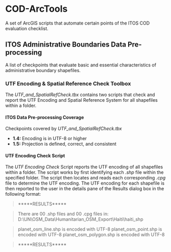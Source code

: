# COD-ArcTools

A set of ArcGIS scripts that automate certain points of the ITOS COD evaluation checklist.

## ITOS Administrative Boundaries Data Pre-processing
A list of checkpoints that evaluate basic and essential characteristics of administrative boundary shapefiles.
### UTF Encoding & Spatial Reference Check Toolbox
The *UTF_and_SpatialRefCheck.tbx* contains two scripts that check and report the UTF Encoding and Spatial Reference System for all shapefiles within a folder.
#### ITOS Data Pre-processing Coverage
Checkpoints covered by *UTF_and_SpatialRefCheck.tbx*
* **1.4:** Encoding is in UTF-8 or higher
* **1.5:** Projection is defined, correct, and consistent

#### UTF Encoding Check Script
The *UTF Encoding Check* Script reports the UTF encoding of all shapefiles within a folder. The script works by first identifying each *.shp* file within the specified folder. The script then locates and reads each corresponding *.cpg* file to determine the UTF encoding. The UTF encoding for each shapefile is then reported to the user in the details pane of the Results dialog box in the following format:
> \*\*\*\*\*RESULTS\*\*\*\*\*

> There are 00 .shp files and 00 .cpg files in:
> D:\\UN\\OSM_Data\\Humanitarian_OSM_Export\\Haiti\\haiti_shp

> planet_osm_line.shp is encoded with UTF-8
> planet_osm_point.shp is encoded with UTF-8
> planet_osm_polygon.shp is encoded with UTF-8


>\*\*\*\*\*RESULTS\*\*\*\*\*
